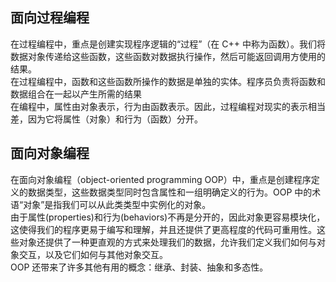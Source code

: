 ## 面向过程编程  
在过程编程中，重点是创建实现程序逻辑的“过程”（在 C++ 中称为函数）。我们将数据对象传递给这些函数，这些函数对数据执行操作，然后可能返回调用方使用的结果。  
在过程编程中，函数和这些函数所操作的数据是单独的实体。程序员负责将函数和数据组合在一起以产生所需的结果  
在编程中，属性由对象表示，行为由函数表示。因此，过程编程对现实的表示相当差，因为它将属性（对象）和行为（函数）分开。  
## 面向对象编程  
在面向对象编程（object-oriented programming OOP）中，重点是创建程序定义的数据类型，这些数据类型同时包含属性和一组明确定义的行为。OOP 中的术语“对象”是指我们可以从此类类型中实例化的对象。  
由于属性(properties)和行为(behaviors)不再是分开的，因此对象更容易模块化，这使得我们的程序更易于编写和理解，并且还提供了更高程度的代码可重用性。这些对象还提供了一种更直观的方式来处理我们的数据，允许我们定义我们如何与对象交互，以及它们如何与其他对象交互。  
OOP 还带来了许多其他有用的概念：继承、封装、抽象和多态性。  
